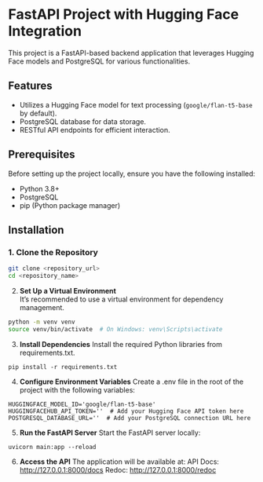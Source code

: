 # FastAPI Project with Hugging Face Integration  

This project is a FastAPI-based backend application that leverages Hugging Face models and PostgreSQL for various functionalities.  

## Features  
- Utilizes a Hugging Face model for text processing (`google/flan-t5-base` by default).  
- PostgreSQL database for data storage.  
- RESTful API endpoints for efficient interaction.  

## Prerequisites  
Before setting up the project locally, ensure you have the following installed:  
- Python 3.8+  
- PostgreSQL  
- pip (Python package manager)  

## Installation  

### 1. Clone the Repository  
```bash  
git clone <repository_url>  
cd <repository_name>  
```

2. **Set Up a Virtual Environment**  
It’s recommended to use a virtual environment for dependency management.

```bash
python -m venv venv  
source venv/bin/activate  # On Windows: venv\Scripts\activate  
```

3. **Install Dependencies**
Install the required Python libraries from requirements.txt.
```
pip install -r requirements.txt 
```

4. **Configure Environment Variables**
Create a .env file in the root of the project with the following variables:
```
HUGGINGFACE_MODEL_ID='google/flan-t5-base'  
HUGGINGFACEHUB_API_TOKEN=''  # Add your Hugging Face API token here  
POSTGRESQL_DATABASE_URL=''  # Add your PostgreSQL connection URL here  
```

5. **Run the FastAPI Server**
Start the FastAPI server locally:
```
uvicorn main:app --reload  
```

6. **Access the API**
The application will be available at:
API Docs: http://127.0.0.1:8000/docs
Redoc: http://127.0.0.1:8000/redoc
